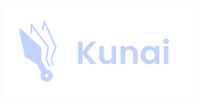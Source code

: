 <img src="https://github.com/kunai-lang/graphics/blob/main/Kunai-banner-transparent.png?raw=true"></img>